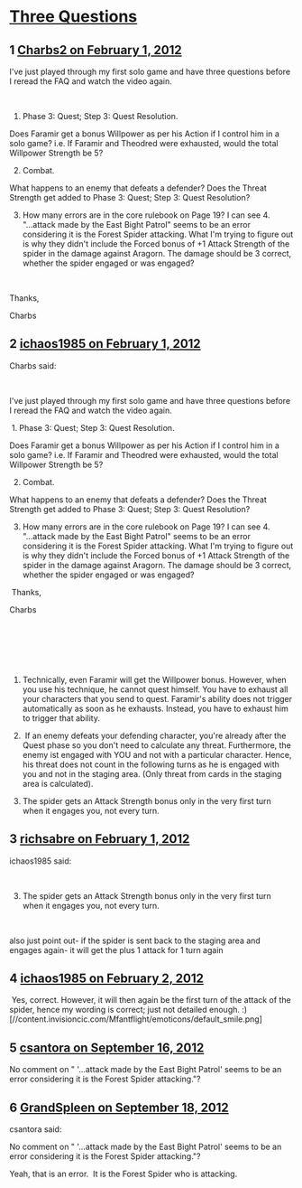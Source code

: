 # [Three Questions](https://community.fantasyflightgames.com/topic/59856-three-questions/)

## 1 [Charbs2 on February 1, 2012](https://community.fantasyflightgames.com/topic/59856-three-questions/?do=findComment&comment=588063)

I've just played through my first solo game and have three questions before I reread the FAQ and watch the video again.

 

1. Phase 3: Quest; Step 3: Quest Resolution. 

Does Faramir get a bonus Willpower as per his Action if I control him in a solo game? i.e. If Faramir and Theodred were exhausted, would the total Willpower Strength be 5?

2. Combat.

What happens to an enemy that defeats a defender? Does the Threat Strength get added to Phase 3: Quest; Step 3: Quest Resolution?

3. How many errors are in the core rulebook on Page 19? I can see 4. "...attack made by the East Bight Patrol" seems to be an error considering it is the Forest Spider attacking. What I'm trying to figure out is why they didn't include the Forced bonus of +1 Attack Strength of the spider in the damage against Aragorn. The damage should be 3 correct, whether the spider engaged or was engaged?

 

Thanks,

Charbs

## 2 [ichaos1985 on February 1, 2012](https://community.fantasyflightgames.com/topic/59856-three-questions/?do=findComment&comment=588100)

Charbs said:

 

I've just played through my first solo game and have three questions before I reread the FAQ and watch the video again.

 1. Phase 3: Quest; Step 3: Quest Resolution. 

Does Faramir get a bonus Willpower as per his Action if I control him in a solo game? i.e. If Faramir and Theodred were exhausted, would the total Willpower Strength be 5?

2. Combat.

What happens to an enemy that defeats a defender? Does the Threat Strength get added to Phase 3: Quest; Step 3: Quest Resolution?

3. How many errors are in the core rulebook on Page 19? I can see 4. "...attack made by the East Bight Patrol" seems to be an error considering it is the Forest Spider attacking. What I'm trying to figure out is why they didn't include the Forced bonus of +1 Attack Strength of the spider in the damage against Aragorn. The damage should be 3 correct, whether the spider engaged or was engaged?

 Thanks,

Charbs

 

 

 

1. Technically, even Faramir will get the Willpower bonus. However, when you use his technique, he cannot quest himself. You have to exhaust all your characters that you send to quest. Faramir's ability does not trigger automatically as soon as he exhausts. Instead, you have to exhaust him to trigger that ability. 

2.  If an enemy defeats your defending character, you're already after the Quest phase so you don't need to calculate any threat. Furthermore, the enemy ist engaged with YOU and not with a particular character. Hence, his threat does not count in the following turns as he is engaged with you and not in the staging area. (Only threat from cards in the staging area is calculated). 

3. The spider gets an Attack Strength bonus only in the very first turn when it engages you, not every turn.
 

## 3 [richsabre on February 1, 2012](https://community.fantasyflightgames.com/topic/59856-three-questions/?do=findComment&comment=588161)

ichaos1985 said:

 

3. The spider gets an Attack Strength bonus only in the very first turn when it engages you, not every turn.
 



 

also just point out- if the spider is sent back to the staging area and engages again- it will get the plus 1 attack for 1 turn again

## 4 [ichaos1985 on February 2, 2012](https://community.fantasyflightgames.com/topic/59856-three-questions/?do=findComment&comment=588795)

 Yes, correct. However, it will then again be the first turn of the attack of the spider, hence my wording is correct; just not detailed enough. :) [//content.invisioncic.com/Mfantflight/emoticons/default_smile.png]

## 5 [csantora on September 16, 2012](https://community.fantasyflightgames.com/topic/59856-three-questions/?do=findComment&comment=694898)

No comment on " '…attack made by the East Bight Patrol' seems to be an error considering it is the Forest Spider attacking."?

## 6 [GrandSpleen on September 18, 2012](https://community.fantasyflightgames.com/topic/59856-three-questions/?do=findComment&comment=696238)

csantora said:

No comment on " '…attack made by the East Bight Patrol' seems to be an error considering it is the Forest Spider attacking."?



Yeah, that is an error.  It is the Forest Spider who is attacking.

